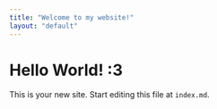 ```yaml
---
title: "Welcome to my website!"
layout: "default"
---
```


# Hello World! :3

This is your new site. Start editing this file at `index.md`.